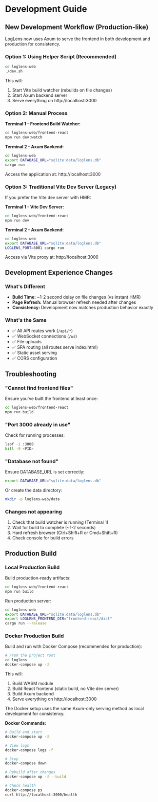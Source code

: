 # Development Guide

## New Development Workflow (Production-like)

LogLens now uses Axum to serve the frontend in both development and production for consistency.

### Option 1: Using Helper Script (Recommended)

```bash
cd loglens-web
./dev.sh
```

This will:
1. Start Vite build watcher (rebuilds on file changes)
2. Start Axum backend server
3. Serve everything on http://localhost:3000

### Option 2: Manual Process

**Terminal 1 - Frontend Build Watcher:**
```bash
cd loglens-web/frontend-react
npm run dev:watch
```

**Terminal 2 - Axum Backend:**
```bash
cd loglens-web
export DATABASE_URL="sqlite:data/loglens.db"
cargo run
```

Access the application at: http://localhost:3000

### Option 3: Traditional Vite Dev Server (Legacy)

If you prefer the Vite dev server with HMR:

**Terminal 1 - Vite Dev Server:**
```bash
cd loglens-web/frontend-react
npm run dev
```

**Terminal 2 - Axum Backend:**
```bash
cd loglens-web
export DATABASE_URL="sqlite:data/loglens.db"
LOGLENS_PORT=3001 cargo run
```

Access via Vite proxy at: http://localhost:3000

## Development Experience Changes

### What's Different

- **Build Time:** ~1-2 second delay on file changes (vs instant HMR)
- **Page Refresh:** Manual browser refresh needed after changes
- **Consistency:** Development now matches production behavior exactly

### What's the Same

- ✅ All API routes work (`/api/*`)
- ✅ WebSocket connections (`/ws`)
- ✅ File uploads
- ✅ SPA routing (all routes serve index.html)
- ✅ Static asset serving
- ✅ CORS configuration

## Troubleshooting

### "Cannot find frontend files"

Ensure you've built the frontend at least once:
```bash
cd loglens-web/frontend-react
npm run build
```

### "Port 3000 already in use"

Check for running processes:
```bash
lsof -i :3000
kill -9 <PID>
```

### "Database not found"

Ensure DATABASE_URL is set correctly:
```bash
export DATABASE_URL="sqlite:data/loglens.db"
```

Or create the data directory:
```bash
mkdir -p loglens-web/data
```

### Changes not appearing

1. Check that build watcher is running (Terminal 1)
2. Wait for build to complete (~1-2 seconds)
3. Hard refresh browser (Ctrl+Shift+R or Cmd+Shift+R)
4. Check console for build errors

## Production Build

### Local Production Build

Build production-ready artifacts:

```bash
cd loglens-web/frontend-react
npm run build
```

Run production server:
```bash
cd loglens-web
export DATABASE_URL="sqlite:data/loglens.db"
export LOGLENS_FRONTEND_DIR="frontend-react/dist"
cargo run --release
```

### Docker Production Build

Build and run with Docker Compose (recommended for production):

```bash
# From the project root
cd loglens
docker-compose up -d
```

This will:
1. Build WASM module
2. Build React frontend (static build, no Vite dev server)
3. Build Axum backend
4. Serve everything on http://localhost:3000

The Docker setup uses the same Axum-only serving method as local development for consistency.

**Docker Commands:**
```bash
# Build and start
docker-compose up -d

# View logs
docker-compose logs -f

# Stop
docker-compose down

# Rebuild after changes
docker-compose up -d --build

# Check health
docker-compose ps
curl http://localhost:3000/health
```
